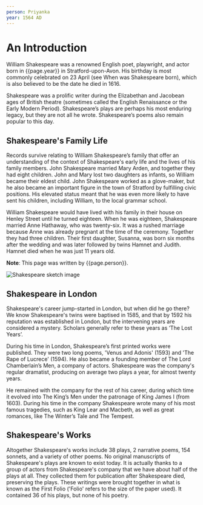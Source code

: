 ```yaml
---
person: Priyanka
year: 1564 AD
---
```



# An Introduction

William Shakespeare was a renowned English poet, playwright, and actor born in {{page.year}} in Stratford-upon-Avon. His birthday is most commonly celebrated on 23 April (see When was Shakespeare born), which is also believed to be the date he died in 1616.


Shakespeare was a prolific writer during the Elizabethan and Jacobean ages of British theatre (sometimes called the English Renaissance or the Early Modern Period). Shakespeare’s plays are perhaps his most enduring legacy, but they are not all he wrote. Shakespeare’s poems also remain popular to this day.

## Shakespeare's Family Life

Records survive relating to William Shakespeare’s family that offer an understanding of the context of Shakespeare's early life and the lives of his family members. John Shakespeare married Mary Arden, and together they had eight children. John and Mary lost two daughters as infants, so William became their eldest child. John Shakespeare worked as a glove-maker, but he also became an important figure in the town of Stratford by fulfilling civic positions. His elevated status meant that he was even more likely to have sent his children, including William, to the local grammar school.

William Shakespeare would have lived with his family in their house on Henley Street until he turned eighteen. When he was eighteen, Shakespeare married Anne Hathaway, who was twenty-six. It was a rushed marriage because Anne was already pregnant at the time of the ceremony. Together they had three children. Their first daughter, Susanna, was born six months after the wedding and was later followed by twins Hamnet and Judith. Hamnet died when he was just 11 years old.

**Note**: This page was written by {{page.person}}.

![Shakespeare sketch image]("/_images/sakespeare.jpg")

## Shakespeare in London

Shakespeare's career jump-started in London, but when did he go there? We know Shakespeare's twins were baptised in 1585, and that by 1592 his reputation was established in London, but the intervening years are considered a mystery. Scholars generally refer to these years as ‘The Lost Years’.

During his time in London, Shakespeare’s first printed works were published. They were two long poems, 'Venus and Adonis' (1593) and 'The Rape of Lucrece' (1594). He also became a founding member of The Lord Chamberlain’s Men, a company of actors. Shakespeare was the company's regular dramatist, producing on average two plays a year, for almost twenty years. 

He remained with the company for the rest of his career, during which time it evolved into The King’s Men under the patronage of King James I (from 1603). During his time in the company Shakespeare wrote many of his most famous tragedies, such as King Lear and Macbeth, as well as great romances, like The Winter’s Tale and The Tempest.

## Shakespeare's Works

Altogether Shakespeare's works include 38 plays, 2 narrative poems, 154 sonnets, and a variety of other poems. No original manuscripts of Shakespeare's plays are known to exist today. It is actually thanks to a group of actors from Shakespeare's company that we have about half of the plays at all. They collected them for publication after Shakespeare died, preserving the plays. These writings were brought together in what is known as the First Folio ('Folio' refers to the size of the paper used). It contained 36 of his plays, but none of his poetry.
